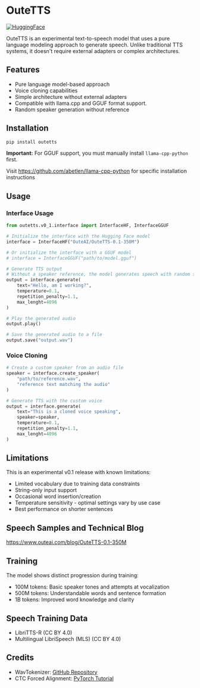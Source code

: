 # OuteTTS

[![HuggingFace](https://img.shields.io/badge/🤗%20Hugging%20Face-OuteTTS_0.1_350M-orange)](https://huggingface.co/OuteAI/OuteTTS-0.1-350M)

OuteTTS is an experimental text-to-speech model that uses a pure language modeling approach to generate speech. Unlike traditional TTS systems, it doesn't require external adapters or complex architectures.

## Features

- Pure language model-based approach
- Voice cloning capabilities
- Simple architecture without external adapters
- Compatible with llama.cpp and GGUF format support.
- Random speaker generation without reference

## Installation

```bash
pip install outetts
```

**Important:** For GGUF support, you must manually install `llama-cpp-python` first.

Visit https://github.com/abetlen/llama-cpp-python for specific installation instructions

## Usage

### Interface Usage
```python
from outetts.v0_1.interface import InterfaceHF, InterfaceGGUF

# Initialize the interface with the Hugging Face model
interface = InterfaceHF("OuteAI/OuteTTS-0.1-350M")

# Or initialize the interface with a GGUF model
# interface = InterfaceGGUF("path/to/model.gguf")

# Generate TTS output
# Without a speaker reference, the model generates speech with random speaker characteristics
output = interface.generate(
    text="Hello, am I working?",
    temperature=0.1,
    repetition_penalty=1.1,
    max_lenght=4096
)

# Play the generated audio
output.play()

# Save the generated audio to a file
output.save("output.wav")
```

### Voice Cloning
```python
# Create a custom speaker from an audio file
speaker = interface.create_speaker(
    "path/to/reference.wav",
    "reference text matching the audio"
)

# Generate TTS with the custom voice
output = interface.generate(
    text="This is a cloned voice speaking",
    speaker=speaker,
    temperature=0.1,
    repetition_penalty=1.1,
    max_lenght=4096
)
```

## Limitations

This is an experimental v0.1 release with known limitations:
- Limited vocabulary due to training data constraints
- String-only input support
- Occasional word insertion/creation
- Temperature sensitivity - optimal settings vary by use case
- Best performance on shorter sentences

## Speech Samples and Technical Blog
https://www.outeai.com/blog/OuteTTS-0.1-350M


## Training

The model shows distinct progression during training:
- 100M tokens: Basic speaker tones and attempts at vocalization
- 500M tokens: Understandable words and sentence formation
- 1B tokens: Improved word knowledge and clarity

## Speech Training Data
- LibriTTS-R (CC BY 4.0)
- Multilingual LibriSpeech (MLS) (CC BY 4.0)

## Credits

- WavTokenizer: [GitHub Repository](https://github.com/jishengpeng/WavTokenizer)
- CTC Forced Alignment: [PyTorch Tutorial](https://pytorch.org/audio/stable/tutorials/ctc_forced_alignment_api_tutorial.html)
